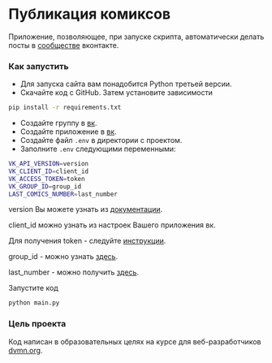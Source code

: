 # Публикация комиксов
Приложение, позволяющее, при запуске скрипта, автоматически делать посты в [сообществе](https://vk.com/club202725058) вконтакте.
### Как запустить
* Для запуска сайта вам понадобится Python третьей версии.
* Скачайте код с GitHub. Затем установите зависимости
```sh
pip install -r requirements.txt
```
* Создайте группу в [вк](https://vk.com/groups?tab=admin).
* Создайте приложение в [вк](https://vk.com/dev).
* Создайте файл `.env` в директории с проектом.
* Заполните `.env` следующими переменными:
```sh
VK_API_VERSION=version
VK_CLIENT_ID=client_id
VK_ACCESS_TOKEN=token
VK_GROUP_ID=group_id
LAST_COMICS_NUMBER=last_number
```
version Вы можете узнать из [документации](https://vk.com/dev/versions).

client_id можно узнать из настроек Вашего приложения вк.

Для получения token - следуйте [инструкции](https://vk.com/dev/implicit_flow_group).

group_id - можно узнать [здесь](https://regvk.com/id/).

last_number - можно получить [здесь](https://xkcd.com/json.html).

Запустите код
```sh
python main.py
```
### Цель проекта
Код написан в образовательных целях на курсе для веб-разработчиков [dvmn.org](https://dvmn.org/modules/).
